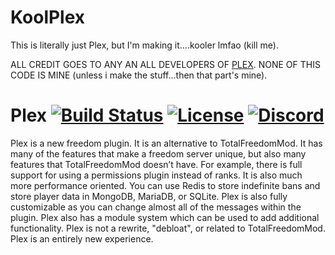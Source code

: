# KoolPlex

This is literally just Plex, but I'm making it....kooler lmfao (kill me).

ALL CREDIT GOES TO ANY AN ALL DEVELOPERS OF [PLEX](https://github.com/plexusorg/Plex). NONE OF THIS CODE IS MINE (unless i make the stuff...then that part's mine).



# Plex [![Build Status](https://ci.plex.us.org/job/Plex/job/master/badge/icon)](https://ci.plex.us.org/job/Plex/job/master/) [![License](https://img.shields.io/github/license/plexusorg/Plex)](https://github.com/plexusorg/Plex/blob/master/LICENSE.md) [![Discord](https://img.shields.io/discord/927737516864446495)](https://discord.plex.us.org)

Plex is a new freedom plugin. It is an alternative to TotalFreedomMod. It has many of the features that make a freedom
server unique, but also many features that TotalFreedomMod doesn’t have. For example, there is full support for using a
permissions plugin instead of ranks. It is also much more performance oriented. You can use Redis to store indefinite
bans and store player data in MongoDB, MariaDB, or SQLite. Plex is also fully customizable as you can change almost all
of the messages within the plugin. Plex also has a module system which can be used to add additional functionality. Plex
is not a rewrite, "debloat", or related to TotalFreedomMod. Plex is an entirely new experience.
